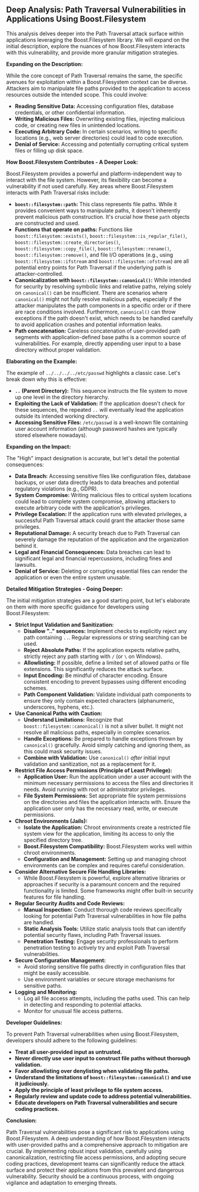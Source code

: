 ## Deep Analysis: Path Traversal Vulnerabilities in Applications Using Boost.Filesystem

This analysis delves deeper into the Path Traversal attack surface within applications leveraging the Boost.Filesystem library. We will expand on the initial description, explore the nuances of how Boost.Filesystem interacts with this vulnerability, and provide more granular mitigation strategies.

**Expanding on the Description:**

While the core concept of Path Traversal remains the same, the specific avenues for exploitation within a Boost.Filesystem context can be diverse. Attackers aim to manipulate file paths provided to the application to access resources outside the intended scope. This could involve:

* **Reading Sensitive Data:** Accessing configuration files, database credentials, or other confidential information.
* **Writing Malicious Files:** Overwriting existing files, injecting malicious code, or creating new files in unintended locations.
* **Executing Arbitrary Code:** In certain scenarios, writing to specific locations (e.g., web server directories) could lead to code execution.
* **Denial of Service:** Accessing and potentially corrupting critical system files or filling up disk space.

**How Boost.Filesystem Contributes - A Deeper Look:**

Boost.Filesystem provides a powerful and platform-independent way to interact with the file system. However, its flexibility can become a vulnerability if not used carefully. Key areas where Boost.Filesystem interacts with Path Traversal risks include:

* **`boost::filesystem::path`:** This class represents file paths. While it provides convenient ways to manipulate paths, it doesn't inherently prevent malicious path construction. It's crucial how these `path` objects are constructed and used.
* **Functions that operate on paths:**  Functions like `boost::filesystem::exists()`, `boost::filesystem::is_regular_file()`, `boost::filesystem::create_directories()`, `boost::filesystem::copy_file()`, `boost::filesystem::rename()`, `boost::filesystem::remove()`, and file I/O operations (e.g., using `boost::filesystem::ifstream` and `boost::filesystem::ofstream`) are all potential entry points for Path Traversal if the underlying path is attacker-controlled.
* **Canonicalization with `boost::filesystem::canonical()`:** While intended for security by resolving symbolic links and relative paths, relying solely on `canonical()` can be insufficient. There are scenarios where `canonical()` might not fully resolve malicious paths, especially if the attacker manipulates the path components in a specific order or if there are race conditions involved. Furthermore, `canonical()` can throw exceptions if the path doesn't exist, which needs to be handled carefully to avoid application crashes and potential information leaks.
* **Path concatenation:**  Careless concatenation of user-provided path segments with application-defined base paths is a common source of vulnerabilities. For example, directly appending user input to a base directory without proper validation.

**Elaborating on the Example:**

The example of `../../../../etc/passwd` highlights a classic case. Let's break down why this is effective:

* **`..` (Parent Directory):** This sequence instructs the file system to move up one level in the directory hierarchy.
* **Exploiting the Lack of Validation:** If the application doesn't check for these sequences, the repeated `..` will eventually lead the application outside its intended working directory.
* **Accessing Sensitive Files:**  `/etc/passwd` is a well-known file containing user account information (although password hashes are typically stored elsewhere nowadays).

**Expanding on the Impact:**

The "High" impact designation is accurate, but let's detail the potential consequences:

* **Data Breach:** Accessing sensitive files like configuration files, database backups, or user data directly leads to data breaches and potential regulatory violations (e.g., GDPR).
* **System Compromise:** Writing malicious files to critical system locations could lead to complete system compromise, allowing attackers to execute arbitrary code with the application's privileges.
* **Privilege Escalation:** If the application runs with elevated privileges, a successful Path Traversal attack could grant the attacker those same privileges.
* **Reputational Damage:** A security breach due to Path Traversal can severely damage the reputation of the application and the organization behind it.
* **Legal and Financial Consequences:** Data breaches can lead to significant legal and financial repercussions, including fines and lawsuits.
* **Denial of Service:**  Deleting or corrupting essential files can render the application or even the entire system unusable.

**Detailed Mitigation Strategies - Going Deeper:**

The initial mitigation strategies are a good starting point, but let's elaborate on them with more specific guidance for developers using Boost.Filesystem:

* **Strict Input Validation and Sanitization:**
    * **Disallow ".." sequences:** Implement checks to explicitly reject any path containing `..`. Regular expressions or string searching can be used.
    * **Reject Absolute Paths:** If the application expects relative paths, strictly reject any path starting with `/` (or `\` on Windows).
    * **Allowlisting:** If possible, define a limited set of allowed paths or file extensions. This significantly reduces the attack surface.
    * **Input Encoding:** Be mindful of character encoding. Ensure consistent encoding to prevent bypasses using different encoding schemes.
    * **Path Component Validation:** Validate individual path components to ensure they only contain expected characters (alphanumeric, underscores, hyphens, etc.).
* **Use Canonical Paths with Caution:**
    * **Understand Limitations:** Recognize that `boost::filesystem::canonical()` is not a silver bullet. It might not resolve all malicious paths, especially in complex scenarios.
    * **Handle Exceptions:** Be prepared to handle exceptions thrown by `canonical()` gracefully. Avoid simply catching and ignoring them, as this could mask security issues.
    * **Combine with Validation:** Use `canonical()` *after* initial input validation and sanitization, not as a replacement for it.
* **Restrict File Access Permissions (Principle of Least Privilege):**
    * **Application User:** Run the application under a user account with the minimum necessary permissions to access the files and directories it needs. Avoid running with root or administrator privileges.
    * **File System Permissions:**  Set appropriate file system permissions on the directories and files the application interacts with. Ensure the application user only has the necessary read, write, or execute permissions.
* **Chroot Environments (Jails):**
    * **Isolate the Application:**  Chroot environments create a restricted file system view for the application, limiting its access to only the specified directory tree.
    * **Boost.Filesystem Compatibility:** Boost.Filesystem works well within chroot environments.
    * **Configuration and Management:**  Setting up and managing chroot environments can be complex and requires careful consideration.
* **Consider Alternative Secure File Handling Libraries:**
    * While Boost.Filesystem is powerful, explore alternative libraries or approaches if security is a paramount concern and the required functionality is limited. Some frameworks might offer built-in security features for file handling.
* **Regular Security Audits and Code Reviews:**
    * **Manual Inspection:**  Conduct thorough code reviews specifically looking for potential Path Traversal vulnerabilities in how file paths are handled.
    * **Static Analysis Tools:** Utilize static analysis tools that can identify potential security flaws, including Path Traversal issues.
    * **Penetration Testing:**  Engage security professionals to perform penetration testing to actively try and exploit Path Traversal vulnerabilities.
* **Secure Configuration Management:**
    * Avoid storing sensitive file paths directly in configuration files that might be easily accessible.
    * Use environment variables or secure storage mechanisms for sensitive paths.
* **Logging and Monitoring:**
    * Log all file access attempts, including the paths used. This can help in detecting and responding to potential attacks.
    * Monitor for unusual file access patterns.

**Developer Guidelines:**

To prevent Path Traversal vulnerabilities when using Boost.Filesystem, developers should adhere to the following guidelines:

* **Treat all user-provided input as untrusted.**
* **Never directly use user input to construct file paths without thorough validation.**
* **Favor allowlisting over denylisting when validating file paths.**
* **Understand the limitations of `boost::filesystem::canonical()` and use it judiciously.**
* **Apply the principle of least privilege to file system access.**
* **Regularly review and update code to address potential vulnerabilities.**
* **Educate developers on Path Traversal vulnerabilities and secure coding practices.**

**Conclusion:**

Path Traversal vulnerabilities pose a significant risk to applications using Boost.Filesystem. A deep understanding of how Boost.Filesystem interacts with user-provided paths and a comprehensive approach to mitigation are crucial. By implementing robust input validation, carefully using canonicalization, restricting file access permissions, and adopting secure coding practices, development teams can significantly reduce the attack surface and protect their applications from this prevalent and dangerous vulnerability. Security should be a continuous process, with ongoing vigilance and adaptation to emerging threats.
